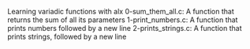 Learning variadic functions with alx
0-sum_them_all.c: A function that returns the sum of all its parameters
1-print_numbers.c: A function that prints numbers followed by a new line
2-prints_strings.c: A function that prints strings, followed by a new line
